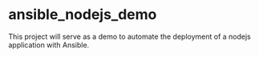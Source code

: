 # ansible_nodejs_demo
This project will serve as a demo to automate the deployment of a nodejs application with Ansible. 
